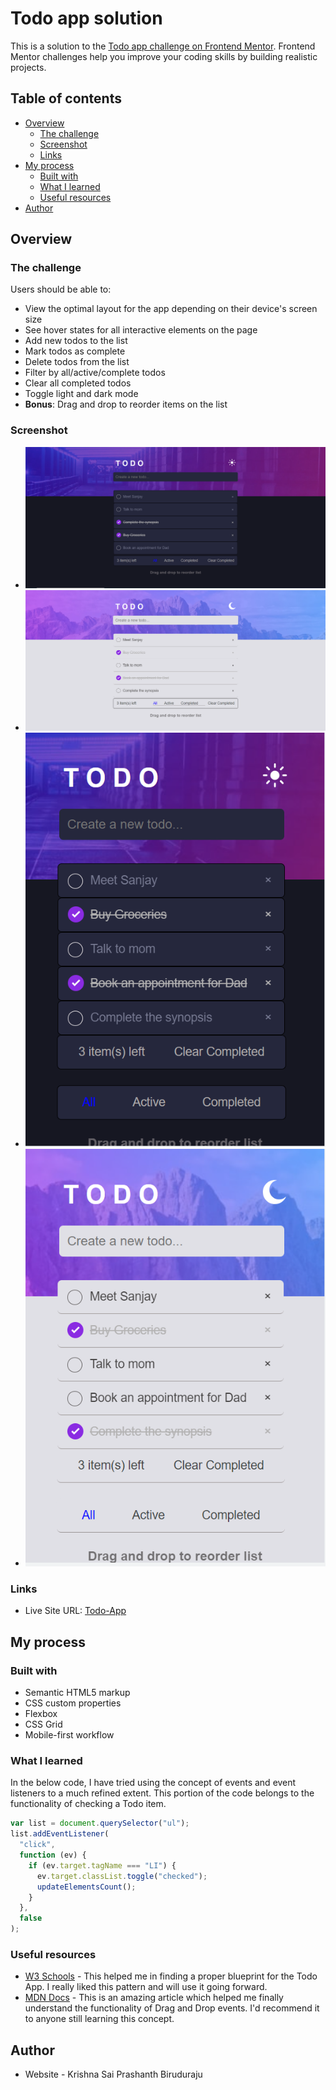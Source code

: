 # Todo app solution

This is a solution to the [Todo app challenge on Frontend Mentor](https://www.frontendmentor.io/challenges/todo-app-Su1_KokOW). Frontend Mentor challenges help you improve your coding skills by building realistic projects. 

## Table of contents

- [Overview](#overview)
  - [The challenge](#the-challenge)
  - [Screenshot](#screenshot)
  - [Links](#links)
- [My process](#my-process)
  - [Built with](#built-with)
  - [What I learned](#what-i-learned)
  - [Useful resources](#useful-resources)
- [Author](#author)

## Overview

### The challenge

Users should be able to:

- View the optimal layout for the app depending on their device's screen size
- See hover states for all interactive elements on the page
- Add new todos to the list
- Mark todos as complete
- Delete todos from the list
- Filter by all/active/complete todos
- Clear all completed todos
- Toggle light and dark mode
- **Bonus**: Drag and drop to reorder items on the list

### Screenshot

- ![Todo App - Desktop view(dark mode)](./images/desktop-dark.PNG)
- ![Todo App - Desktop view(light mode)](./images/desktop-light.PNG)
- ![Todo App - Mobile view(dark mode)](./images/mobile-dark.PNG)
- ![Todo App - Mobile view(light mode)](./images/mobile-light.PNG)

### Links

- Live Site URL: [Todo-App](https://krishnaccbp.github.io/EY-Todo-Task/)

## My process

### Built with

- Semantic HTML5 markup
- CSS custom properties
- Flexbox
- CSS Grid
- Mobile-first workflow

### What I learned

In the below code, I have tried using the concept of events and event listeners to a much refined extent. This portion of the code belongs to the functionality of checking a Todo item.

```js
var list = document.querySelector("ul");
list.addEventListener(
  "click",
  function (ev) {
    if (ev.target.tagName === "LI") {
      ev.target.classList.toggle("checked");
      updateElementsCount();
    }
  },
  false
);
```

### Useful resources

- [W3 Schools](https://www.w3schools.com/howto/howto_js_todolist.asp) - This helped me in finding a proper blueprint for the Todo App. I really liked this pattern and will use it going forward.
- [MDN Docs](https://developer.mozilla.org/en-US/docs/Web/API/HTMLElement/dragover_event) - This is an amazing article which helped me finally understand the functionality of Drag and Drop events. I'd recommend it to anyone still learning this concept.

## Author

- Website - Krishna Sai Prashanth Biruduraju
